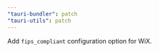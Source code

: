 ```yaml
---
"tauri-bundler": patch
"tauri-utils": patch
---
```


Add `fips_compliant` configuration option for WiX.
